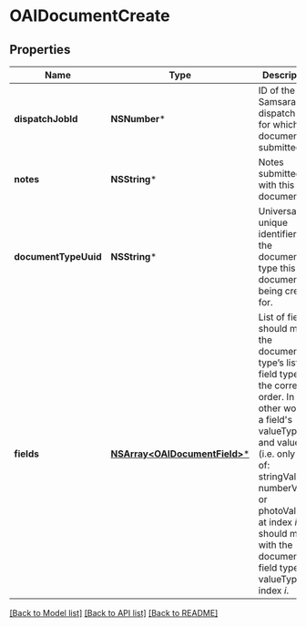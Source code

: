 # OAIDocumentCreate

## Properties
Name | Type | Description | Notes
------------ | ------------- | ------------- | -------------
**dispatchJobId** | **NSNumber*** | ID of the Samsara dispatch job for which the document is submitted | [optional] 
**notes** | **NSString*** | Notes submitted with this document. | [optional] 
**documentTypeUuid** | **NSString*** | Universally unique identifier for the document type this document is being created for. | 
**fields** | [**NSArray&lt;OAIDocumentField&gt;***](OAIDocumentField.md) | List of fields should match the document type’s list of field types in the correct order. In other words, a field&#39;s valueType and value (i.e. only one of: stringValue, numberValue, or photoValue) at index _i_ should match with the document field type’s valueType at index _i_. | 

[[Back to Model list]](../README.md#documentation-for-models) [[Back to API list]](../README.md#documentation-for-api-endpoints) [[Back to README]](../README.md)


